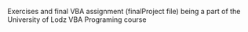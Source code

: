 Exercises and final VBA assignment (finalProject file) being a part of the University of Lodz VBA Programing course
